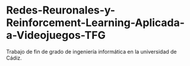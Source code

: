 # Redes-Reuronales-y-Reinforcement-Learning-Aplicada-a-Videojuegos-TFG

Trabajo de fin de grado de ingeniería informática en la universidad de Cádiz.
